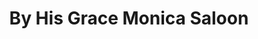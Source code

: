 ---
title: "By His Grace Monica Saloon"
url: /accra/by-his-grace-monica-saloon/
shop: hairdresser
---